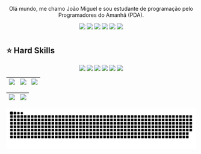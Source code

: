 <p align="center">Olá mundo, me chamo João Miguel e sou estudante de programação pelo Programadores do Amanhã (PDA).

<div align="center">
  <!-- Work Links -->
  <a href="https://github.com/JMSantos217/JMSantos217" target="_blank"><img src="https://img.shields.io/badge/GitHub-100000?style=for-the-badge&logo=github&logoColor=white" target="_blank"></a>
  <a href="https://www.linkedin.com/in/joão-miguel-santos-de-souza-b044412b9/" target="_blank"><img src="https://img.shields.io/badge/-LinkedIn-%230077B5?style=for-the-badge&logo=linkedin&logoColor=white" target="_blank"></a>
  <!-- Social Links -->
  <a href="https://www.instagram.com/soypiiquell/" target="_blank"><img src="https://img.shields.io/badge/-Instagram-%23E4405F?style=for-the-badge&logo=instagram&logoColor=white" target="_blank"></a>
  <!-- OTH Links -->
  <a href=""><img src="https://img.shields.io/badge/riotgames-D32936.svg?style=for-the-badge&logo=riotgames&logoColor=white"></a>
  <a href=""><img src="https://img.shields.io/badge/epicgames-%23313131.svg?style=for-the-badge&logo=epicgames&logoColor=white"></a>
  <a href="https://steamcommunity.com/profiles/76561198322871294/" target="_blank"><img src="https://img.shields.io/badge/Steam-000000?style=for-the-badge&logo=steam&logoColor=white" target="_blank"></a>
</div>

#
## ⭐️ Hard Skills

<div align="center">
  <!-- CSS--><img src="https://img.shields.io/badge/css3-%231572B6.svg?style=for-the-badge&logo=css3&logoColor=white">
  <!-- HTML--><img src="https://img.shields.io/badge/html5-%23E34F26.svg?style=for-the-badge&logo=html5&logoColor=white">
  <!-- JavaScript --> <img src="https://img.shields.io/badge/JavaScript-323330?style=for-the-badge&logo=javascript&logoColor=F7DF1E">
  <!-- Json --> <img src="https://img.shields.io/badge/json-5E5C5C?style=for-the-badge&logo=json&logoColor=white">
  <!-- NodeJS --><img src="https://img.shields.io/badge/node.js-6DA55F?style=for-the-badge&logo=node.js&logoColor=white">
  <!-- SQL --> <img src="https://img.shields.io/badge/sqlite-%2307405e.svg?style=for-the-badge&logo=sqlite&logoColor=white">
  <br>
</div>


| ![](http://github-profile-summary-cards.vercel.app/api/cards/stats?username=JMSantos217&theme=tokyonight) | ![](http://github-profile-summary-cards.vercel.app/api/cards/repos-per-language?username=JMSantos217&hide=Html&theme=tokyonight) | ![](http://github-profile-summary-cards.vercel.app/api/cards/most-commit-language?username=ivanasouzax&theme=tokyonight) |
| :-: | :-: | :-: |

| ![](http://github-profile-summary-cards.vercel.app/api/cards/profile-details?username=JMSantos217&theme=tokyonight) | ![](https://github-readme-streak-stats.herokuapp.com/?user=JMSantos217&theme=tokyonight&hide_border=true&date_format=M%20j%5B%2C%20Y%5D&background=1A1B27&stroke=35AFA3&ring=BF91F3&fire=BF91F3&currStreakNum=BF91F3&sideNums=BF91F3&currStreakLabel=BF91F3&sideLabels=BF91F3&dates=35AFA3) |
| :-: | :-: |

<picture align="center">
  <source media="(prefers-color-scheme: dark)" srcset="https://raw.githubusercontent.com/JMSantos217/JMSantos217/output/github-contribution-grid-snake-dark.svg">
  <source media="(prefers-color-scheme: light)" srcset="https://raw.githubusercontent.com/JMSantos217/JMSantos217/output/github-contribution-grid-snake-dark.svg">
  <img align="center" alt="github contribution grid snake animation" src="https://raw.githubusercontent.com/JMSantos217/JMSantos217/output/github-contribution-grid-snake.svg">
</picture>
